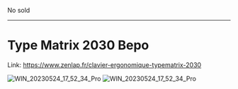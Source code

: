 No sold

------------------------

# Type Matrix  2030 Bepo

Link: https://www.zenlap.fr/clavier-ergonomique-typematrix-2030

![WIN_20230524_17_52_34_Pro](https://github.com/EloiStree/ResellingCatalog/assets/20149493/ad255f67-7035-4b04-b62b-9f3469c9f1e4)
![WIN_20230524_17_52_34_Pro](https://github.com/EloiStree/ResellingCatalog/assets/20149493/80bcb256-0ecf-4509-8dab-7362b0ba9512)
